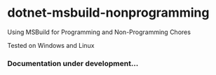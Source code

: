 # dotnet-msbuild-nonprogramming
Using MSBuild for Programming and Non-Programming Chores

Tested on Windows and Linux

### Documentation under development...

